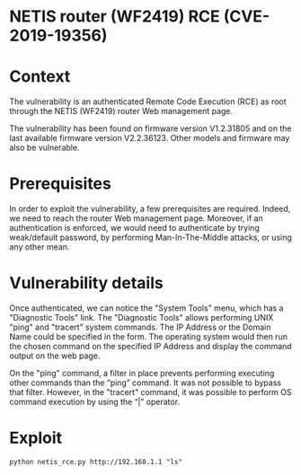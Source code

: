 # NETIS router (WF2419) RCE (CVE-2019-19356)

# Context

The vulnerability is an authenticated Remote Code Execution (RCE) as root through the NETIS (WF2419) router Web management page.

The vulnerability has been found on firmware version V1.2.31805 and on the last available firmware version V2.2.36123. Other models and firmware may also be vulnerable.

# Prerequisites

In order to exploit the vulnerability, a few prerequisites are required. Indeed, we need to reach the router Web management page. Moreover, if an authentication is enforced, we would need to authenticate by trying weak/default password, by performing Man-In-The-Middle attacks, or using any other mean.

# Vulnerability details

Once authenticated, we can notice the "System Tools" menu, which has a "Diagnostic Tools" link. The "Diagnostic Tools" allows performing UNIX "ping" and "tracert" system commands. The IP Address or the Domain Name could be specified in the form. The operating system would then run the chosen command on the specified IP Address and display the command output on the web page.

On the "ping" command, a filter in place prevents performing executing other commands than the “ping” command. It was not possible to bypass that filter.
However, in the "tracert" command, it was possible to perform OS command execution by using the “|” operator.

# Exploit
`python netis_rce.py http://192.168.1.1 "ls"`
